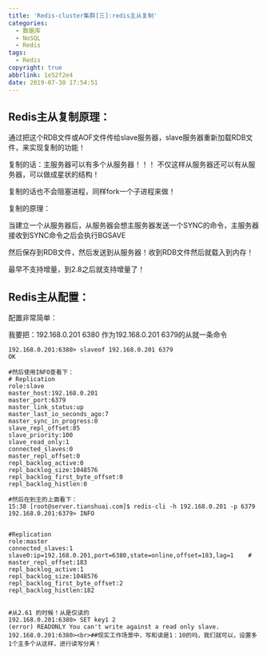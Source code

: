 ```yaml
---
title: 'Redis-cluster集群[三]:redis主从复制'
categories:
  - 数据库
  - NoSQL
  - Redis
tags:
  - Redis
copyright: true
abbrlink: 1e52f2e4
date: 2019-07-30 17:54:51
---
```


## Redis主从复制原理：

通过把这个RDB文件或AOF文件传给slave服务器，slave服务器重新加载RDB文件，来实现复制的功能！

复制的话：主服务器可以有多个从服务器！！！  不仅这样从服务器还可以有从服务器，可以做成星状的结构！

复制的话也不会阻塞进程，同样fork一个子进程来做！

 

复制的原理：

当建立一个从服务器后，从服务器会想主服务器发送一个SYNC的命令，主服务器接收到SYNC命令之后会执行BGSAVE

然后保存到RDB文件，然后发送到从服务器！收到RDB文件然后就载入到内存！

最早不支持增量，到2.8之后就支持增量了！

<!--more-->

## Redis主从配置：

配置非常简单：

我要把：192.168.0.201  6380 作为192.168.0.201 6379的从就一条命令

```shell
192.168.0.201:6380> slaveof 192.168.0.201 6379
OK
 
#然后使用INFO查看下：
# Replication
role:slave
master_host:192.168.0.201
master_port:6379
master_link_status:up
master_last_io_seconds_ago:7
master_sync_in_progress:0
slave_repl_offset:85
slave_priority:100
slave_read_only:1
connected_slaves:0
master_repl_offset:0
repl_backlog_active:0
repl_backlog_size:1048576
repl_backlog_first_byte_offset:0
repl_backlog_histlen:0
 
#然后在到主的上面看下：
15:38 [root@server.tianshuai.com]$ redis-cli -h 192.168.0.201 -p 6379
192.168.0.201:6379> INFO
 
 
#Replication
role:master
connected_slaves:1
slave0:ip=192.168.0.201,port=6380,state=online,offset=183,lag=1    #
master_repl_offset:183
repl_backlog_active:1
repl_backlog_size:1048576
repl_backlog_first_byte_offset:2
repl_backlog_histlen:182
 
 
#从2.61 的时候！从是仅读的
192.168.0.201:6380> SET key1 2
(error) READONLY You can't write against a read only slave.
192.168.0.201:6380><br>##现实工作场景中，写和读是1：10的吗，我们就可以，设置多1个主多个从这样，进行读写分离！
```

 